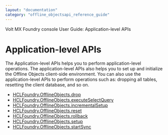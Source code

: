 ```yaml
---
layout: "documentation"
category: "offline_objectsapi_reference_guide"
---
```


Volt MX  Foundry console User Guide: Application-level APIs

Application-level APIs
======================

The Application-level APIs helps you to perform application-level operations. The application-level APIs also helps you to set up and initialize the Offline Objects client-side environment. You can also use the application-level APIs to perform operations such as: dropping all tables, resetting the client database, and so on.

*   [HCLFoundry.OfflineObjects.drop](OfflineObjectDrop.html)
*   [HCLFoundry.OfflineObjects.executeSelectQuery](executeSelectQuery.html)
*   [HCLFoundry.OfflineObjects.incrementalSetup](incrementalSetup.html)
*   [HCLFoundry.OfflineObjects.reset](OfflineObjectReset.html)
*   [HCLFoundry.OfflineObjects.rollback](OfflineObjectRollback.html)
*   [HCLFoundry.OfflineObjects.setup](OfflineObjectSetup.html)
*   [HCLFoundry.OfflineObjects.startSync](OfflineObjectstartSync.html)
